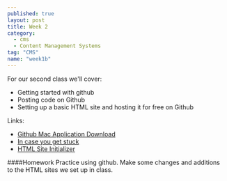 ```yaml
---
published: true
layout: post
title: Week 2
category: 
  - cms
  - Content Management Systems
tag: "CMS"
name: "week1b"
---
```


For our second class we'll cover: 

* Getting started with github
* Posting code on Github
* Setting up a basic HTML site and hosting it for free on Github

Links:

* [Github Mac Application Download](https://mac.github.com/)
* [In case you get stuck](https://mac.github.com/help.html)
* [HTML Site Initializer](http://initilizr.com)

####Homework
Practice using github. Make some changes and additions to the HTML sites we set up in class.